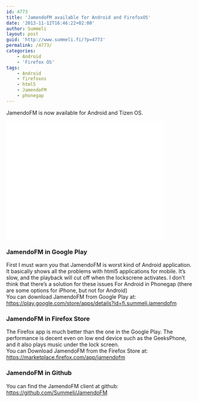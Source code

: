 ```yaml
---
id: 4773
title: 'JamendoFM available for Android and FirefoxOS'
date: '2013-11-12T16:46:22+02:00'
author: Summeli
layout: post
guid: 'http://www.summeli.fi/?p=4773'
permalink: /4773/
categories:
    - Android
    - 'Firefox OS'
tags:
    - Android
    - firefoxos
    - html5
    - JamendoFM
    - phonegap
---
```


JamendoFM is now available for Android and Tizen OS.  

<iframe allowfullscreen="" frameborder="0" height="315" loading="lazy" src="//www.youtube.com/embed/OnXUEeg31JY" width="420"></iframe>

### JamendoFM in Google Play

First I must warn you that JamendoFM is worst kind of Android application. It basically shows all the problems with html5 applications for mobile. It’s slow, and the playback will cut off when the lockscrene activates. I don’t think that there’s a solution for these issues For Android in Phonegap (there are some options for iPhone, but not for Android)  
You can download JamendoFM from Google Play at: <https://play.google.com/store/apps/details?id=fi.summeli.jamendofm>

### JamendoFM in Firefox Store

The Firefox app is much better than the one in the Google Play. The performance is decent even on low end device such as the GeeksPhone, and it also plays music under the lock screen.  
You can Download JamendoFM from the Firefox Store at: <https://marketplace.firefox.com/app/jamendofm>  

### JamendoFM in Github

You can find the JamendoFM client at github: https://github.com/Summeli/JamendoFM